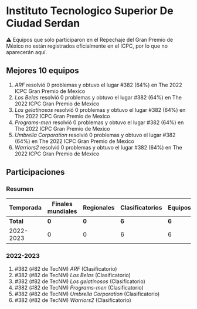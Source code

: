 # Instituto Tecnologico Superior De Ciudad Serdan

:warning: Equipos que solo participaron en el Repechaje del Gran Premio de México no están registrados oficialmente en el ICPC, por lo que no aparecerán aquí.

## Mejores 10 equipos

1. _ARF_ resolvió 0 problemas y obtuvo el lugar #382 (64%) en The 2022 ICPC Gran Premio de Mexico
1. _Los Belas_ resolvió 0 problemas y obtuvo el lugar #382 (64%) en The 2022 ICPC Gran Premio de Mexico
1. _Los gelatinosos_ resolvió 0 problemas y obtuvo el lugar #382 (64%) en The 2022 ICPC Gran Premio de Mexico
1. _Programs-men_ resolvió 0 problemas y obtuvo el lugar #382 (64%) en The 2022 ICPC Gran Premio de Mexico
1. _Umbrella Corporation_ resolvió 0 problemas y obtuvo el lugar #382 (64%) en The 2022 ICPC Gran Premio de Mexico
1. _Warriors2_ resolvió 0 problemas y obtuvo el lugar #382 (64%) en The 2022 ICPC Gran Premio de Mexico

## Participaciones

### Resumen

| Temporada | Finales mundiales | Regionales | Clasificatorios | Equipos |
| --- | --- | --- | --- | --- |
| **Total** | **0** | **0** | **6** | **6** |
| 2022-2023 | 0 | 0 | 6 | 6 |

### 2022-2023

1. #382 (#82 de TecNM) _ARF_ (Clasificatorio)
1. #382 (#82 de TecNM) _Los Belas_ (Clasificatorio)
1. #382 (#82 de TecNM) _Los gelatinosos_ (Clasificatorio)
1. #382 (#82 de TecNM) _Programs-men_ (Clasificatorio)
1. #382 (#82 de TecNM) _Umbrella Corporation_ (Clasificatorio)
1. #382 (#82 de TecNM) _Warriors2_ (Clasificatorio)



